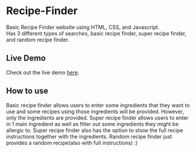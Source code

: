 # Recipe-Finder

Basic Recipe Finder website using HTML, CSS, and Javascript.  
Has 3 different types of searches, basic recipe finder, super recipe finder, and random recipe finder.  


## Live Demo
Check out the live demo [here](https://ryanthec.github.io/Recipe-Finder/).

## How to use
Basic recipe finder allows users to enter some ingredients that they want to use and some recipes using those ingredients will be provided. However, only the ingredients are provided.
Super recipe finder allows users to enter in 1 main ingredient as well as filter out some ingredients they might be allergic to. Super recipe finder also has the option to show the full recipe instructions together with the ingredients.
Random recipe finder just provides a random recipe(also with full instructions) :)
